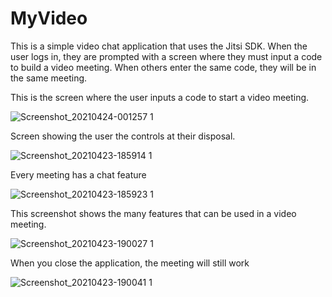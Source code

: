 # MyVideo
This is a simple video chat application that uses the Jitsi SDK. When the user logs in, they are prompted with a screen where they must input a code to build a video meeting. When others enter the same code, they will be in the same meeting.

This is the screen where the user inputs a code to start a video meeting.

![Screenshot_20210424-001257 1](https://user-images.githubusercontent.com/54324155/115948149-f0142f80-a491-11eb-8e05-8a002361f434.png)

Screen showing the user the controls at their disposal.

![Screenshot_20210423-185914 1](https://user-images.githubusercontent.com/54324155/115948161-015d3c00-a492-11eb-8ee1-8123278cc6ae.png)

Every meeting has a chat feature

![Screenshot_20210423-185923 1](https://user-images.githubusercontent.com/54324155/115948168-10dc8500-a492-11eb-8baa-1f5c502f286c.png)

This screenshot shows the many features that can be used in a video meeting.

![Screenshot_20210423-190027 1](https://user-images.githubusercontent.com/54324155/115948177-22be2800-a492-11eb-9682-4c7678393427.png)

When you close the application, the meeting will still work

![Screenshot_20210423-190041 1](https://user-images.githubusercontent.com/54324155/115948184-2fdb1700-a492-11eb-868a-c97e5cf09ac4.png)
